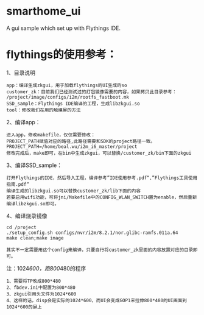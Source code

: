 # smarthome_ui
A gui sample which set up with Flythings IDE.

# flythings的使用参考：

1、目录说明

	app：编译生成zkgui，用于加载flythings的UI生成的so
	customer_zk：目前我们已经测试过的打包镜像需要的内容，如果拷贝此目录参考：
	/project/image/configs/i2m/rootfs_fastboot.mk
	SSD_sample：Flythings IDE编译的工程，生成libzkgui.so
	tool：修改我们在用的触摸屏的方法

2、编译app：

	进入app，修改makefile，仅仅需要修改：
	PROJECT_PATH赋值对应的路径,此路径需要和SDK的project路径一致。
	PROJECT_PATH=/home/beal.wu/i2m_i6_master/project
	修改完成后，make即可，在bin中生成zkgui，可以替换/customer_zk/bin下面的zkgui
	
3、编译SSD_sample：

	打开Flythings的IDE，然后导入工程，编译参考”IDE使用参考.pdf“、”Flythings工具使用指南.pdf“
	编译生成的libzkgui.so可以替换customer_zk/lib下面的内容
	若要启用wifi功能，可将jni/Makefile中的CONFIG_WLAN_SWITCH置为enable，然后重新编译libzkgui.so即可。
	
4、编译烧录镜像

	cd /project
	./setup_config.sh configs/nvr/i2m/8.2.1/nor.glibc-ramfs.011a.64
	make clean;make image
	
	其实不一定需要用这个config来编译，只要自行将customer_zk里面的内容放置对应的目录即可。

注：1024*600，跑800*480的程序

	1、需要将TP改成800*480
	2、fbdev.ini中配置为800*480
	3、zkgui引用头文件为1024*600
	4、这样的话，disp会是实际的1024*600，而UI会变成GOP1来拉伸800*480的UI画面到1024*600的屏上
